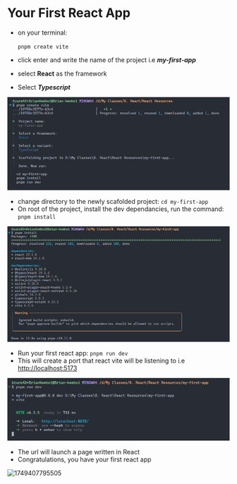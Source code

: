 # Your First React App

* on your terminal:

  `pnpm create vite`
* click enter and write the name of the project i.e ***my-first-app***
* select **React** as the framework
* Select ***Typescript***

![1749407120967](image/README/1749407120967.png)

* change directory to the newly scafolded project: `cd my-first-app`
* On root of the project, install the dev dependancies, run the command: `pnpm install`

![1749407260110](image/README/1749407260110.png)

* Run your first react app: `pnpm run dev`
* This will create a port that react vite will be listening to i.e [http://localhost:5173](http://localhost:5173 "paste this on your browser")

![1749407282232](image/README/1749407282232.png)


* The url will launch a page written in React
* Congratulations, you have your first react app

![1749407795505](https://file+.vscode-resource.vscode-cdn.net/d%3A/My%20Classes/8.%20React/React%20Resources/my-first-app/image/README/1749407795505.png)
